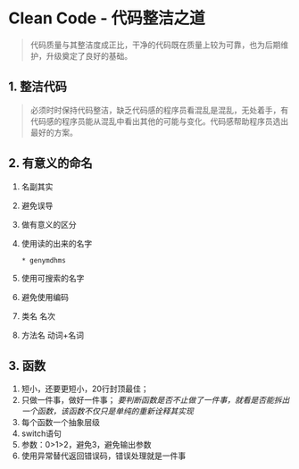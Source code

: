 # Clean Code - 代码整洁之道
> 代码质量与其整洁度成正比，干净的代码既在质量上较为可靠，也为后期维护，升级奠定了良好的基础。

## 1. 整洁代码
>  必须时时保持代码整洁，缺乏代码感的程序员看混乱是混乱，无处着手，有代码感的程序员能从混乱中看出其他的可能与变化。代码感帮助程序员选出最好的方案。

## 2. 有意义的命名
1. 名副其实
2. 避免误导
3. 做有意义的区分
4. 使用读的出来的名字
   
   ```
   * genymdhms    
   ```
5. 使用可搜索的名字
6. 避免使用编码
7. 类名  名次
8. 方法名 动词+名词



## 3. 函数  
1. 短小，还要更短小，20行封顶最佳；
2. 只做一件事，做好一件事；
   *要判断函数是否不止做了一件事，就看是否能拆出一个函数，该函数不仅只是单纯的重新诠释其实现*
3. 每个函数一个抽象层级
4. switch语句
5. 参数：0>1>2，避免3，避免输出参数
6. 使用异常替代返回错误码，错误处理就是一件事
